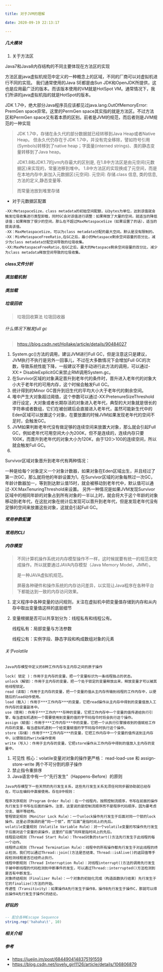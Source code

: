 ```yaml
---

title: 对于JVM的理解

date: 2020-09-19 22:13:17

---
```

##### 几大模块


1. 关于方法区

Java7和Java8内存结构的不同主要体现在方法区的实现

方法区是java虚拟机规范中定义的一种概念上的区域，不同的厂商可以对虚拟机进行不同的实现。
我们通常使用的Java SE都是由Sun JDK和OpenJDK所提供，这也是应用最广泛的版本。而该版本使用的VM就是HotSpot VM。通常情况下，我们所讲的java虚拟机指的就是HotSpot的版本。

JDK 1.7中，绝大部分Java程序员应该都见过java.lang.OutOfMemoryError: PremGen space异常。这里的PermGen space其实指的就是方法区。不过方法区和PermGen space又有着本质的区别。前者是JVM的规范，而后者则是JVM规范的一种实现

>  JDK 1.7中，存储在永久代的部分数据就已经转移到Java Heap或者Native Heap。
> 但永久代仍存在于JDK 1.7中，并没有完全移除，譬如符号引用(Symbols)转移到了native heap；字面量(interned strings)、类的静态变量转移到了Java heap。
> 
> JDK1.8和JDK1.7的jvm内存最大的区别是, 在1.8中方法区是由元空间(元数据区)来实现的，常量池移到堆中。
1.8中方法区的实现换成了元空间，而是在本地内存中,新加入元数据区(元空间).
元空间: 存储.class 信息, 类的信息,方法的定义,静态变量等.
> 
> 而常量池放到堆里存储

- 对于元数据区配置

``` 
-XX:MetaspaceSize，class metadata的初始空间配额，以bytes为单位，达到该值就会触发垃圾收集进行类型卸载，同时GC会对该值进行调整：如果释放了大量的空间，就适当的降低该值；如果释放了很少的空间，那么在不超过MaxMetaspaceSize（如果设置了的话），适当的提高该值。
-XX：MaxMetaspaceSize，可以为class metadata分配的最大空间。默认是没有限制的。
-XX：MinMetaspaceFreeRatio,在GC之后，最小的Metaspace剩余空间容量的百分比，减少为class metadata分配空间导致的垃圾收集。
-XX:MaxMetaspaceFreeRatio,在GC之后，最大的Metaspace剩余空间容量的百分比，减少为class metadata释放空间导致的垃圾收集。

```

##### class文件分析
##### 类加载机制
##### 类加载

##### 垃圾回收
> 垃圾回收算法
> 垃圾回收器

###### 什么情况下触发full gc
> https://blog.csdn.net/Hollake/article/details/90484027

1. System.gc()方法的调用，建议JVM进行Full GC，但是注意这只是建议，JVM执行不执行是另外一回事儿，不过在大多数情况下会增加Full GC的次数，导致系统性能下降，一般建议不要手动进行此方法的调用，可以通过-XX:+ DisableExplicitGC来禁止RMI调用System.gc。
2. 在Survivor区域的对象满足晋升到老年代的条件时，晋升进入老年代的对象大小大于老年代的可用内存，这个时候会触发Full GC。
3. 统计得到的Minor GC晋升到旧生代的平均大小大于老年代的剩余空间。
4. 堆中产生大对象超过阈值，这个参数可以通过-XX:PretenureSizeThreshold进行设定，大对象或者长期存活的对象进入老年代，典型的大对象就是很长的字符串或者数组，它们在被创建后会直接进入老年代，虽然可能新生代中的Eden区域可以放置这个对象，在要放置的时候JVM如果发现老年代的空间不足时，会触发GC。
5. JVM如果判断老年代没有做足够的连续空间来放置大对象，那么就会引起Full GC，例如老年代可用空间大小为200K，但不是连续的，连续内存只要100K，而晋升到老年代的对象大小为120K，由于120＞100的连续空间，所以就会触发Full GC。
6. 



Survivor区域对象晋升到老年代有两种情况：

一种是给每个对象定义一个对象计数器，如果对象在Eden区域出生，并且经过了第一次GC，那么就将他的年龄设置为1，在Survivor区域的对象每熬过一次GC，年龄计数器加一，等到到达默认值15时，就会被移动到老年代中，默认值可以通过-XX:MaxTenuringThreshold来设置。
另外一种情况是如果JVM发现Survivor区域中的相同年龄的对象占到所有对象的一半以上时，就会将大于这个年龄的对象移动到老年代，在这批对象在统计后发现可以晋升到老年代，但是发现老年代没有足够的空间来放置这些对象，这就会引起Full GC。



##### 常用参数配置



##### 常用的CLI



##### 内存模型
> 不同计算机操作系统对内存模型操作不一样，这时候就要有统一的规范来完成操作。所以就要通过JAVA内存模型（Java Memory Model，JMM）。
> 
>  是一种JAVA虚拟机规范。
> 
> 屏蔽各种硬件和操作系统的内存访问差异，以实现让Java程序在各种平台下都能达到一致的内存访问效果。
> 

1. 定义程序中各种变量的访问规则，关注在虚拟机中把变量值存储到内存和从内存中取出变量值这样的底层细节
2. 变量根据是否可以共享划分为：线程私有和线程公有。
	
	线程私有：局部变量与方法参数
	
	线程公有：实例字段、静态字段和构成数组对象的元素

###### 关于volatile

``` 
Java内存模型中定义的8种工作内存与主内存之间的原子操作

lock( 锁定 )：作用于主内存的变量，把一个变量标识为一条线程独占的状态。
unlock（解锁）：作用于主内存的变量，把一个处于锁定的变量释放出来，释放变量才可以被其他线程锁定。
read（读取）：作用于主内存的变量，把一个变量的值从主内存传输到线程的工作内存中，以便随后的load动作使用。
load（载入）：作用于***工作内存***的变量，它把read操作从主内存中得到的变量值放入工作内存的变量副本中。
use（使用）：作用于***工作内***存种的变量，它把工作内存中一个变量的值传递给执行引擎，每当虚拟机遇到一个需要使用到变量的值的字节码指令时将会执行这个操作。
assign（赋值）：作用于***工作内存***中的变量，它把一个从执行引擎接收到的值赋给工作内存的变量，每当虚拟机遇到一个给变量赋值的字节码指令时执行这个操作。
store（存储）：作用于***工作内存***的变量，它把工作内存中一个变量的值传送到主内存中，以便随后的write操作使用
write（写入）：作用于主内存的变量，它把store操作从工作内存中得到的值放入主内存的变量中。

```

1. 可见性
	核心：volatile变量对对象的操作更严格： read-load-use 和 assign-store-write 两个不可分割的原子操作
2. 禁止指令重排序
3. Java语言中有一个“先行发生”（Happens-Before）的原则

```
Java内存模型下一些天然的先行发生关系，这些先行发生关系无须任何同步器协助就已经存在，可以在编码中直接使用。存在8中规则：

程序次序规则（Program Order Rule）：在一个线程内，按照控制流顺序，书写在前面的操作先行发生于书写在后面的操作。注意，这里说的是控制流顺序而不是程序代码顺序，因为要考虑分支、循环等结构。
管程锁定规则（Monitor Lock Rule）：一个unlock操作先行发生于后面对同一个锁的lock操作。这里必须强调的是“同一个锁”，而“后面”是指时间上的先后。
volatile变量规则（Volatile Variable Rule）：对一个volatile变量的写操作先行发生于后面对这个变量的读操作，这里的“后面”同样是指时间上的先后。
线程启动规则（Thread Start Rule）：Thread对象的start()方法先行发生于此线程的每一个动作。
线程终止规则（Thread Termination Rule）：线程中的所有操作都先行发生于对此线程的终止检测，我们可以通过Thread::join()方法是否结束、Thread::isAlive()的返回值等手段检测线程是否已经终止执行。
线程中断规则（Thread Interruption Rule）：对线程interrupt()方法的调用先行发生于被中断线程的代码检测到中断事件的发生，可以通过Thread::interrupted()方法检测到是否有中断发生。
对象终结规则（Finalizer Rule）：一个对象的初始化完成（构造函数执行结束）先行发生于它的finalize()方法的开始。
传递性（Transitivity）：如果操作A先行发生于操作B，操作B先行发生于操作C，那就可以得出操作A先行发生于操作C的结论。

```


##### 好玩的
```lua
-- 配合各种Escape Sequence
string.rep('hahaha\t', 10)
```
##### 相关介绍
	


##### 参考
- https://juejin.im/post/6844904148375191559
- https://blog.csdn.net/lovely_girl1126/article/details/106806879
